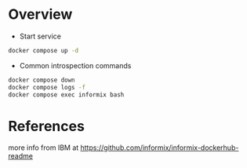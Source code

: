 # Overview

- Start service

```bash
docker compose up -d
```      

- Common introspection commands

```bash
docker compose down
docker compose logs -f
docker compose exec informix bash
```

# References

more info from IBM at 
https://github.com/informix/informix-dockerhub-readme
